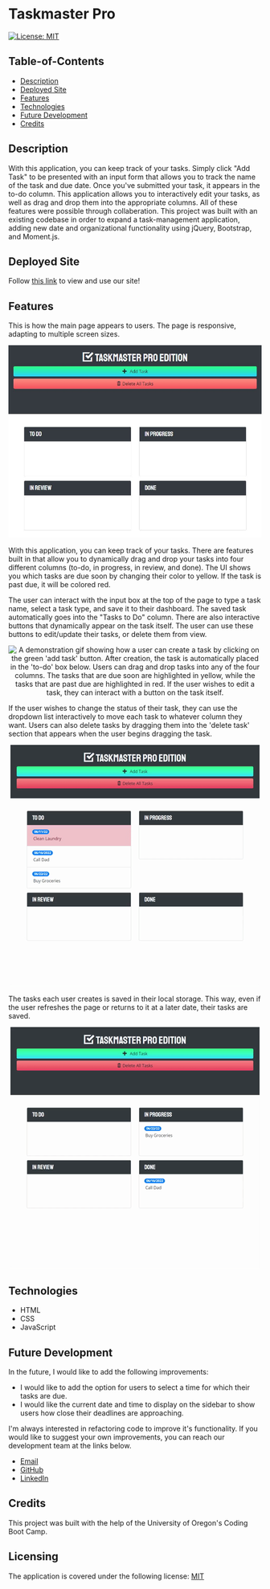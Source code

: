 # Taskmaster Pro

[![License: MIT](https://img.shields.io/badge/License-MIT-yellow.svg)](https://opensource.org/licenses/MIT)

## Table-of-Contents

- [Description](#description)
- [Deployed Site](#deployed-site)
- [Features](#features)
- [Technologies](#technologies)
- [Future Development](#future-development)
- [Credits](#credits)

## Description

With this application, you can keep track of your tasks. Simply click "Add Task" to be presented with an input form that allows you to track the name of the task and due date. Once you've submitted your task, it appears in the to-do column. This application allows you to interactively edit your tasks, as well as drag and drop them into the appropriate columns. All of these features were possible through collaberation. This project was built with an existing codebase in order to expand a task-management application, adding new date and organizational functionality using jQuery, Bootstrap, and Moment.js.

## Deployed Site

Follow [this link](https://ashlynn4567.github.io/Taskmaster-Pro/) to view and use our site!

## Features

This is how the main page appears to users. The page is responsive, adapting to multiple screen sizes.

<p align="center">
<img alt="A screenshot displaying the homepage of Taskmaster Pro. It pictures two buttons at the top - one is green and labeled 'add task', while the other is red and labeled 'delete all tasks'. There are four boxes below. One is titled 'to-do', another 'in progress', the third 'in review', and the last is labeled 'done'. " src="./assets/images/taskmaster-pro-screenshot.jpg"/>
</p>

With this application, you can keep track of your tasks. There are features built in that allow you to dynamically drag and drop your tasks into four different columns (to-do, in progress, in review, and done). The UI shows you which tasks are due soon by changing their color to yellow. If the task is past due, it will be colored red.

The user can interact with the input box at the top of the page to type a task name, select a task type, and save it to their dashboard. The saved task automatically goes into the "Tasks to Do" column. There are also interactive buttons that dynamically appear on the task itself. The user can use these buttons to edit/update their tasks, or delete them from view.

<p align="center">
<img alt="A demonstration gif showing how a user can create a task by clicking on the green 'add task' button. After creation, the task is automatically placed in the 'to-do' box below. Users can drag and drop tasks into any of the four columns. The tasks that are due soon are highlighted in yellow, while the tasks that are past due are highlighted in red. If the user wishes to edit a task, they can interact with a button on the task itself. " src="./assets/images/taskmaster-pro-demo.gif"/>
</p>

If the user wishes to change the status of their task, they can use the dropdown list interactively to move each task to whatever column they want. Users can also delete tasks by dragging them into the 'delete task' section that appears when the user begins dragging the task.

<p align="center">
<img alt="A demonstration gif showing the user editing which column the task is in by dragging and dropping it into the appropriate column. It also shows a user deleting the task by dragging and dropping it into the 'delete task' box. " src="./assets/images/taskmaster-pro-demo-2.gif"/>
</p>

The tasks each user creates is saved in their local storage. This way, even if the user refreshes the page or returns to it at a later date, their tasks are saved.

<p align="center">
<img alt="A demonstration gif showing that, even after refreshing the page, a user's tasks are presered by localStorage. " src="./assets/images/taskmaster-pro-demo-3.gif"/>
</p>

## Technologies

- HTML
- CSS
- JavaScript

## Future Development

In the future, I would like to add the following improvements:

- I would like to add the option for users to select a time for which their tasks are due.
- I would like the current date and time to display on the sidebar to show users how close their deadlines are approaching.

I'm always interested in refactoring code to improve it's functionality. If you would like to suggest your own improvements, you can reach our development team at the links below.

- <a href="mailto:ashlynn4567@gmail.com">Email</a>
- <a href="https://github.com/ashlynn4567">GitHub</a>
- <a href="https://www.linkedin.com/in/ashley-lynn-smith/">LinkedIn</a>

## Credits

This project was built with the help of the University of Oregon's Coding Boot Camp.

## Licensing

The application is covered under the following license: [MIT](https://opensource.org/licenses/MIT)

